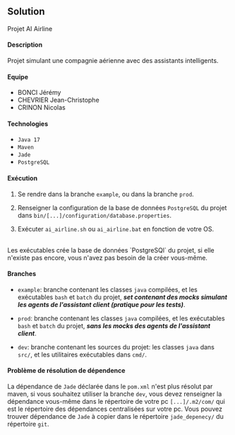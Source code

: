 ## Solution
Projet AI Airline

#### Description 
Projet simulant une compagnie aérienne avec
des assistants intelligents.

#### Equipe

- BONCI Jérémy
- CHEVRIER Jean-Christophe
- CRINON Nicolas

#### Technologies

- `Java 17` 
- `Maven` 
- `Jade`
- `PostgreSQL`

#### Exécution

1. Se rendre dans la branche `example`, ou dans la branche `prod`.

2. Renseigner la configuration de la base de données `PostgreSQL` du projet dans 
   `bin/[...]/configuration/database.properties`.

3. Exécuter `ai_airline.sh` ou `ai_airline.bat` en fonction de votre
OS.
<br>
Les exécutables crée la base de données `PostgreSQl` du projet, si elle
n'existe pas encore, vous n'avez pas besoin de la créer vous-même.

#### Branches

- `example`: branche contenant les classes `java` compilées, et les exécutables
  `bash` et `batch` du projet, <i><b>set contenant des mocks simulant les agents de l'assistant client 
  (pratique pour les tests)</b></i>.

- `prod`: branche contenant les classes `java` compilées, et les exécutables
  `bash` et `batch` du projet, <i><b>sans les mocks des agents de l'assistant client</b></i>.

- `dev`: branche contenant les sources du projet: les classes `java` dans
  `src/`, et les utilitaires exécutables dans `cmd/`.

  
#### Problème de résolution de dépendence

La dépendance de `Jade` déclarée dans le `pom.xml` n'est plus résolut par 
maven, si vous souhaitez utiliser la branche `dev`, vous devez renseigner la 
dépendance vous-même dans le répertoire de votre pc `[...]/.m2/com/` qui est
le répertoire des dépendances centralisées sur votre pc. Vous pouvez trouver
dépendance de `Jade` à copier dans le répertoire `jade_depenecy/` du répertoire 
`git`.
